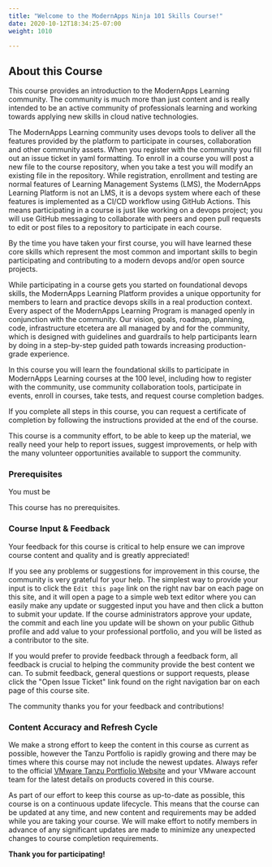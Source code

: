 ```yaml
---
title: "Welcome to the ModernApps Ninja 101 Skills Course!"
date: 2020-10-12T18:34:25-07:00
weight: 1010

---
```


## About this Course

This course provides an introduction to the ModernApps Learning community. The community is much more than just content and is really intended to be an active community of professionals learning and working towards applying new skills in cloud native technologies. 

The ModernApps Learning community uses devops tools to deliver all the features provided by the platform to participate in courses, collaboration and other community assets. When you register with the community you fill out an issue ticket in yaml formatting. To enroll in a course you will post a new file to the course repository, when you take a test you will modify an existing file in the repository. While registration, enrollment and testing are normal features of Learning Management Systems (LMS), the ModernApps Learning Platform is not an LMS, it is a devops system where each of these features is implemented as a CI/CD workflow using GitHub Actions. This means participating in a course is just like working on a devops project; you will use GitHub messaging to collaborate with peers and open pull requests to edit or post files to a repository to participate in each course.  

By the time you have taken your first course, you will have learned these core skills which represent the most common and important skills to begin participating and contributing to a modern devops and/or open source projects. 

While participating in a course gets you started on foundational devops skills, the ModernApps Learning Platform provides a unique opportunity for members to learn and practice devops skills in a real production context. Every aspect of the ModernApps Learning Program is managed openly in conjunction with the community. Our vision, goals, roadmap, planning, code, infrastructure etcetera are all managed by and for the community, which is designed with guidelines and guardrails to help participants learn by doing in a step-by-step guided path towards increasing production-grade experience. 

In this course you will learn the foundational skills to participate in ModernApps Learning courses at the 100 level, including how to register with the community, use community collaboration tools, participate in events, enroll in courses, take tests, and request course completion badges. 

If you complete all steps in this course, you can request a certificate of completion by following the instructions provided at the end of the course. 

This course is a community effort, to be able to keep up the material, we really need your help to report issues, suggest improvements, or help with the many volunteer opportunities available to support the community.


### Prerequisites 

You must be 

This course has no prerequisites.

### Course Input & Feedback

Your feedback for this course is critical to help ensure we can improve
course content and quality and is greatly appreciated!

If you see any problems or suggestions for improvement in this course, the community is very grateful for your help. The simplest way to provide your input is to click the `Edit this page` link on the right nav bar on each page on this site, and it will open a page to a simple web text editor where you can easily make any update or suggested input you have and then click a button to submit your update. If the course administrators approve your update, the commit and each line you update will be shown on your public Github profile and add value to your professional portfolio, and you will be listed as a contributor to the site. 

If you would prefer to provide feedback through a feedback form, all feedback is crucial to helping the community provide the best content we can. To submit feedback, general questions or support requests, please click the "Open Issue Ticket" link found on the right navigation bar on each page of this course site. 

The community thanks you for your feedback and contributions!

### Content Accuracy and Refresh Cycle

We make a strong effort to keep the content in this course as current as possible, however the Tanzu Portfolio is rapidly growing and there may be times where this course may not include the newest updates. Always refer to the official [VMware Tanzu Portfiolio Website](https://tanzu.vmware.com/tanzu) and your VMware account team for the latest details on products covered in this course. 

As part of our effort to keep this course as up-to-date as possible, this course is on a continuous update lifecycle. This means that the course can be updated at any time, and new content and requirements may be added while you are taking your course. We will make effort to notify members in advance of any significant updates are made to minimize any unexpected changes to course completion requirements. 

**Thank you for participating!**